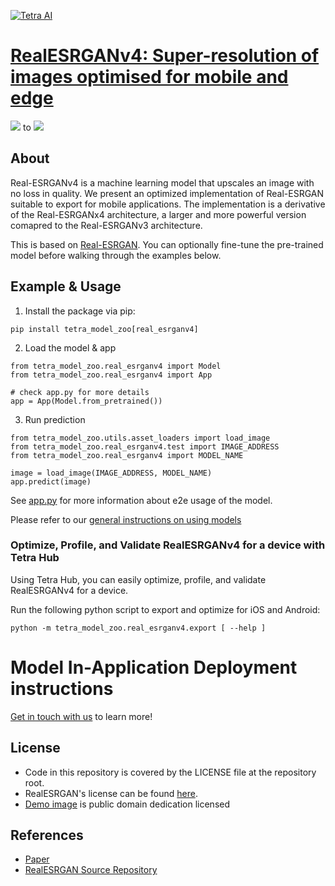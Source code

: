 [![Tetra AI](https://tetra.ai/img/logo.svg)](https://tetra.ai/)

# [RealESRGANv4: Super-resolution of images optimised for mobile and edge](https://tetraai.com/model-zoo/real_esrganx4)

![](https://tetra-public-assets.s3.us-west-2.amazonaws.com/model-zoo/realesrgan/v1/realesrgan_demo.jpg)
to
![](https://tetra-public-assets.s3.us-west-2.amazonaws.com/model-zoo/realesrgan/v1/realesrgan_demo_output.png)

## About
Real-ESRGANv4 is a machine learning model that upscales an image with no loss in quality.
We present an optimized implementation of Real-ESRGAN suitable to export for mobile applications.
The implementation is a derivative of the Real-ESRGANx4 architecture, a larger and more powerful
version comapred to the Real-ESRGANv3 architecture.

This is based on [Real-ESRGAN](https://github.com/xinntao/Real-ESRGAN). You can optionally
fine-tune the pre-trained model before walking through the examples below.


## Example & Usage

1. Install the package via pip:
```
pip install tetra_model_zoo[real_esrganv4]
```

2. Load the model & app
```
from tetra_model_zoo.real_esrganv4 import Model
from tetra_model_zoo.real_esrganv4 import App

# check app.py for more details
app = App(Model.from_pretrained())
```

3. Run prediction
```
from tetra_model_zoo.utils.asset_loaders import load_image
from tetra_model_zoo.real_esrganv4.test import IMAGE_ADDRESS
from tetra_model_zoo.real_esrganv4 import MODEL_NAME

image = load_image(IMAGE_ADDRESS, MODEL_NAME)
app.predict(image)
```

See [app.py](../real_esrgan/app.py#L18) for more information about e2e usage of the model.

Please refer to our [general instructions on using models](../../#tetra-model-zoo)

### Optimize, Profile, and Validate RealESRGANv4 for a device with Tetra Hub
Using Tetra Hub, you can easily optimize, profile, and validate RealESRGANv4 for a device.

Run the following python script to export and optimize for iOS and Android:
```
python -m tetra_model_zoo.real_esrganv4.export [ --help ]
```

# Model In-Application Deployment instructions
<a href="mailto:support@tetra.ai?subject=Request Access for Tetra Hub&body=Interest in using RealESRGANv4 in model zoo for deploying on-device.">Get in touch with us</a> to learn more!

## License
- Code in this repository is covered by the LICENSE file at the repository root.
- RealESRGAN's license can be found [here](https://github.com/xinntao/Real-ESRGAN/blob/master/LICENSE).
- [Demo image](https://www.flickr.com/photos/birds_and_critters/53102982569/) is public domain dedication licensed

## References
* [Paper](https://arxiv.org/abs/2107.10833)
* [RealESRGAN Source Repository](https://github.com/xinntao/Real-ESRGAN)

